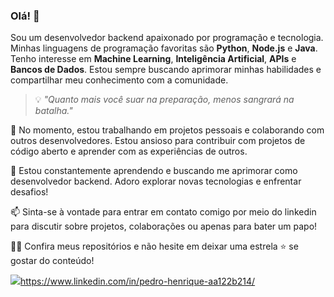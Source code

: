 ### Olá! 👋

Sou um desenvolvedor backend apaixonado por programação e tecnologia. Minhas linguagens de programação favoritas são **Python**, **Node.js** e **Java**. Tenho interesse em **Machine Learning**, **Inteligência Artificial**, **APIs** e **Bancos de Dados**. Estou sempre buscando aprimorar minhas habilidades e compartilhar meu conhecimento com a comunidade.

> 💡 _"Quanto mais você suar na preparação, menos sangrará na batalha."_ 

🔭 No momento, estou trabalhando em projetos pessoais e colaborando com outros desenvolvedores. Estou ansioso para contribuir com projetos de código aberto e aprender com as experiências de outros.

🌱 Estou constantemente aprendendo e buscando me aprimorar como desenvolvedor backend. Adoro explorar novas tecnologias e enfrentar desafios!

📫 Sinta-se à vontade para entrar em contato comigo por meio do linkedin para discutir sobre projetos, colaborações ou apenas para bater um papo!

👨‍💻 Confira meus repositórios e não hesite em deixar uma estrela ⭐ se gostar do conteúdo!

<img src="https://img.shields.io/badge/LinkedIn-0077B5?style=for-the-badge&logo=linkedin&logoColor=white"/>https://www.linkedin.com/in/pedro-henrique-aa122b214/
